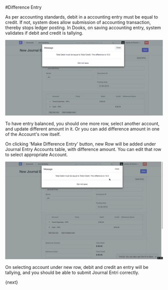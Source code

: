 <!-- add-breadcrumbs -->
#Difference Entry

As per accounting standards, debit in a accounting entry must be equal to credit. If not, system does allow submission of accounting transaction, thereby stops ledger posting. In Dooks, on saving accounting entry, system validates if debit and credit is tallying.

<img alt="Debit Credit Not Equal" class="screenshot" src="../assets/difference-entry-1.png">

To have entry balanced, you should one more row, select another account, and update different amount in it. Or you can add difference amount in one of the Account's row itself.

On clicking 'Make Difference Entry' button, new Row will be added under Journal Entry Accounts table, with difference amount. You can edit that row to select appropriate Account.

<img alt="Debit Credit Not Equal" class="screenshot" src="../assets/difference-entry-2.gif">

On selecting account under new row, debit and credit an entry will be tallying, and you should be able to submit Journal Entri correctly.

<!-- markdown -->

{next}
